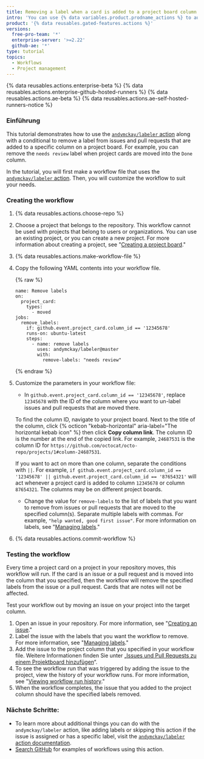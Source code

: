 ```yaml
---
title: Removing a label when a card is added to a project board column
intro: 'You can use {% data variables.product.prodname_actions %} to automatically remove a label when an issue or pull request is added to a specific column on a project board.'
product: '{% data reusables.gated-features.actions %}'
versions:
  free-pro-team: '*'
  enterprise-server: '>=2.22'
  github-ae: '*'
type: tutorial
topics:
  - Workflows
  - Project management
---
```


{% data reusables.actions.enterprise-beta %}
{% data reusables.actions.enterprise-github-hosted-runners %}
{% data reusables.actions.ae-beta %}
{% data reusables.actions.ae-self-hosted-runners-notice %}

### Einführung

This tutorial demonstrates how to use the [`andymckay/labeler` action](https://github.com/marketplace/actions/simple-issue-labeler) along with a conditional to remove a label from issues and pull requests that are added to a specific column on a project board. For example, you can remove the `needs review` label when project cards are moved into the `Done` column.

In the tutorial, you will first make a workflow file that uses the [`andymckay/labeler` action](https://github.com/marketplace/actions/simple-issue-labeler). Then, you will customize the workflow to suit your needs.

### Creating the workflow

1. {% data reusables.actions.choose-repo %}
2. Choose a project that belongs to the repository. This workflow cannot be used with projects that belong to users or organizations. You can use an existing project, or you can create a new project. For more information about creating a project, see "[Creating a project board](/github/managing-your-work-on-github/creating-a-project-board)."
3. {% data reusables.actions.make-workflow-file %}
4. Copy the following YAML contents into your workflow file.

    {% raw %}
    ```yaml{:copy}
    name: Remove labels
    on:
      project_card:
        types:
          - moved
    jobs:
      remove_labels:
        if: github.event.project_card.column_id == '12345678'
        runs-on: ubuntu-latest
        steps:
          - name: remove labels
            uses: andymckay/labeler@master
            with:
              remove-labels: "needs review"
    ```
    {% endraw %}
5. Customize the parameters in your workflow file:
   - In `github.event.project_card.column_id == '12345678'`, replace `12345678` with the ID of the column where you want to un-label issues and pull requests that are moved there.

    To find the column ID, navigate to your project board. Next to the title of the column, click {% octicon "kebab-horizontal" aria-label="The horizontal kebab icon" %} then click **Copy column link**. The column ID is the number at the end of the copied link. For example, `24687531` is the column ID for `https://github.com/octocat/octo-repo/projects/1#column-24687531`.

     If you want to act on more than one column, separate the conditions with `||`. For example, `if github.event.project_card.column_id == '12345678' || github.event.project_card.column_id == '87654321'` will act whenever a project card is added to column `12345678` or column `87654321`. The columns may be on different project boards.
   - Change the value for `remove-labels` to the list of labels that you want to remove from issues or pull requests that are moved to the specified column(s). Separate multiple labels with commas. For example, `"help wanted, good first issue"`. For more information on labels, see "[Managing labels](/github/managing-your-work-on-github/managing-labels#applying-labels-to-issues-and-pull-requests)."
6. {% data reusables.actions.commit-workflow %}

### Testing the workflow

Every time a project card on a project in your repository moves, this workflow will run. If the card is an issue or a pull request and is moved into the column that you specified, then the workflow will remove the specified labels from the issue or a pull request. Cards that are notes will not be affected.

Test your workflow out by moving an issue on your project into the target column.

1. Open an issue in your repository. For more information, see "[Creating an issue](/github/managing-your-work-on-github/creating-an-issue)."
2. Label the issue with the labels that you want the workflow to remove. For more information, see "[Managing labels](/github/managing-your-work-on-github/managing-labels#applying-labels-to-issues-and-pull-requests)."
3. Add the issue to the project column that you specified in your workflow file. Weitere Informationen finden Sie unter „[Issues und Pull Requests zu einem Projektboard hinzufügen](/github/managing-your-work-on-github/adding-issues-and-pull-requests-to-a-project-board)“.
4. To see the workflow run that was triggered by adding the issue to the project, view the history of your workflow runs. For more information, see "[Viewing workflow run history](/actions/managing-workflow-runs/viewing-workflow-run-history)."
5. When the workflow completes, the issue that you added to the project column should have the specified labels removed.

### Nächste Schritte:

- To learn more about additional things you can do with the `andymckay/labeler` action, like adding labels or skipping this action if the issue is assigned or has a specific label, visit the [`andymckay/labeler` action documentation](https://github.com/marketplace/actions/simple-issue-labeler).
- [Search GitHub](https://github.com/search?q=%22uses:+andymckay/labeler%22&type=code) for examples of workflows using this action.
